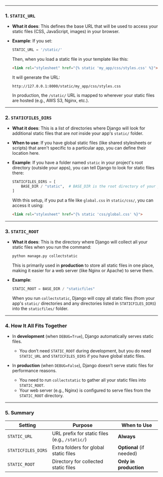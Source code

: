 
---

### 1. **`STATIC_URL`**
- **What it does**: This defines the base URL that will be used to access your static files (CSS, JavaScript, images) in your browser.
- **Example**: 
  If you set:
  ```python
  STATIC_URL = '/static/'
  ```
  Then, when you load a static file in your template like this:
  ```html
  <link rel="stylesheet" href="{% static 'my_app/css/styles.css' %}">
  ```
  It will generate the URL: 
  ```
  http://127.0.0.1:8000/static/my_app/css/styles.css
  ```

  In production, the `/static/` URL is mapped to wherever your static files are hosted (e.g., AWS S3, Nginx, etc.).

---

### 2. **`STATICFILES_DIRS`**
- **What it does**: 
  This is a list of directories where Django will look for additional static files that are *not* inside your app's `static/` folder.

- **When to use**:
  If you have global static files (like shared stylesheets or scripts) that aren't specific to a particular app, you can define their location here.

- **Example**:
  If you have a folder named `static` in your project's root directory (outside your apps), you can tell Django to look for static files there:
  ```python
  STATICFILES_DIRS = [
      BASE_DIR / "static",  # BASE_DIR is the root directory of your project
  ]
  ```

  With this setup, if you put a file like `global.css` in `static/css/`, you can access it using:
  ```html
  <link rel="stylesheet" href="{% static 'css/global.css' %}">
  ```

---

### 3. **`STATIC_ROOT`**
- **What it does**:
  This is the directory where Django will collect all your static files when you run the command:
  ```bash
  python manage.py collectstatic
  ```
  This is primarily used in **production** to store all static files in one place, making it easier for a web server (like Nginx or Apache) to serve them.

- **Example**:
  ```python
  STATIC_ROOT = BASE_DIR / "staticfiles"
  ```
  When you run `collectstatic`, Django will copy all static files (from your app's `static/` directories and any directories listed in `STATICFILES_DIRS`) into the `staticfiles/` folder.

---

### 4. **How It All Fits Together**
- In **development** (when `DEBUG=True`), Django automatically serves static files.
  - You don’t need `STATIC_ROOT` during development, but you do need `STATIC_URL` and `STATICFILES_DIRS` if you have global static files.

- In **production** (when `DEBUG=False`), Django doesn’t serve static files for performance reasons.
  - You need to run `collectstatic` to gather all your static files into `STATIC_ROOT`.
  - Your web server (e.g., Nginx) is configured to serve files from the `STATIC_ROOT` directory.

---

### 5. **Summary**
| Setting            | Purpose                                         | When to Use                |
|---------------------|-------------------------------------------------|----------------------------|
| `STATIC_URL`        | URL prefix for static files (e.g., `/static/`) | **Always**                 |
| `STATICFILES_DIRS`  | Extra folders for global static files          | **Optional** (if needed)   |
| `STATIC_ROOT`       | Directory for collected static files           | **Only in production**     |



